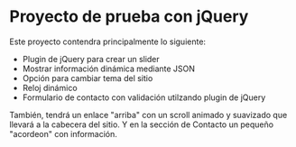 # Proyecto de prueba con jQuery

Este proyecto contendra principalmente lo siguiente:
- Plugin de jQuery para crear un slider
- Mostrar información dinámica mediante JSON
- Opción para cambiar tema del sitio
- Reloj dinámico
- Formulario de contacto con validación utilzando plugin de jQuery

También, tendrá un enlace "arriba" con un scroll animado y suavizado que llevará a la cabecera del sitio. Y en la sección de Contacto un pequeño "acordeon" con información.

